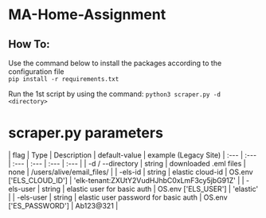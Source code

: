 # MA-Home-Assignment #


## How To:

Use the command below to install the packages according to the configuration file <br>
    ```pip install -r requirements.txt```

Run the 1st script by using the command:
```python3 scraper.py -d <directory>```



# scraper.py parameters
| flag | Type | Description | default-value | example (Legacy Site)
| :--- | :--- | :--- | :--- | :--- | :--- |
| -d / --directory | string | downloaded .eml files | none | /users/alive/email_files/ |
| -els-id | string | elastic cloud-id | OS.env ['ELS_CLOUD_ID'] | 'elk-tenant:ZXUtY2VudHJhbC0xLmF3cy5jbG91Z' |
| -els-user | string | elastic user for basic auth | OS.env ['ELS_USER'] | 'elastic' |
| -els-user | string | elastic user password for basic auth | OS.env ['ES_PASSWORD'] | Ab123@321 |